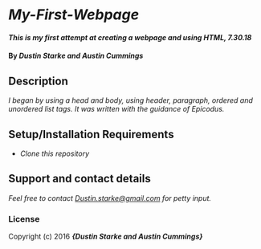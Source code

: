 # _My-First-Webpage_

#### _This is my first attempt at creating a webpage and using HTML, 7.30.18_

#### By _**Dustin Starke and Austin Cummings**_
<!-- Evan Filkins was here! --> 

## Description

_I began by using a head and body, using header, paragraph, ordered and unordered list tags. It was written with the guidance of Epicodus._

## Setup/Installation Requirements

* _Clone this repository_

## Support and contact details

_Feel free to contact Dustin.starke@gmail.com for petty input._


### License

Copyright (c) 2016 **_{Dustin Starke and Austin Cummings}_**
